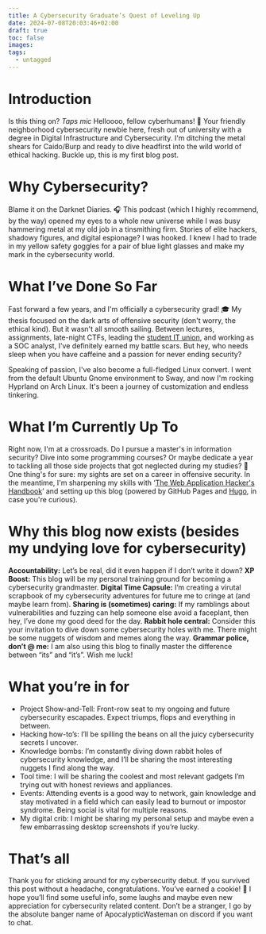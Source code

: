 ```yaml
---
title: A Cybersecurity Graduate’s Quest of Leveling Up
date: 2024-07-08T20:03:46+02:00
draft: true
toc: false
images: 
tags:
  - untagged
---
```



# Introduction

Is this thing on? _Taps mic_ Helloooo, fellow cyberhumans! 👋 Your friendly neighborhood cybersecurity newbie here, fresh out of university with a degree in Digital Infrastructure and Cybersecurity. I'm ditching the metal shears for Caido/Burp and ready to dive headfirst into the wild world of ethical hacking. Buckle up, this is my first blog post.

# Why Cybersecurity?
Blame it on the Darknet Diaries. 🎧 This podcast (which I highly recommend, by the way) opened my eyes to a whole new universe while I was busy hammering metal at my old job in a tinsmithing firm. Stories of elite hackers, shadowy figures, and digital espionage? I was hooked. I knew I had to trade in my yellow safety goggles for a pair of blue light glasses and make my mark in the cybersecurity world.

# What I’ve Done So Far
Fast forward a few years, and I'm officially a cybersecurity grad! 🎓 My thesis focused on the dark arts of offensive security (don't worry, the ethical kind). But it wasn't all smooth sailing. Between lectures, assignments, late-night CTFs, leading the [student IT union](https://login.no), and working as a SOC analyst, I've definitely earned my battle scars. But hey, who needs sleep when you have caffeine and a passion for never ending security?

Speaking of passion, I've also become a full-fledged Linux convert. I went from the default Ubuntu Gnome environment to Sway, and now I'm rocking Hyprland on Arch Linux. It's been a journey of customization and endless tinkering.

# What I’m Currently Up To
Right now, I'm at a crossroads. Do I pursue a master's in information security?  Dive into some programming courses? Or maybe dedicate a year to tackling all those side projects that got neglected during my studies? 🤔 One thing's for sure: my sights are set on a career in offensive security. In the meantime, I'm sharpening my skills with ‘[The Web Application Hacker's Handbook]()’ and setting up this blog (powered by GitHub Pages and [Hugo](), in case you're curious).

# Why this blog now exists (besides my undying love for cybersecurity)
**Accountability:** Let’s be real, did it even happen if I don’t write it down?
**XP Boost:** This blog will be my personal training ground for becoming a cybersecurity grandmaster. 
**Digital Time Capsule:** I’m creating a virutal scrapbook of my cybersecurity adventures for future me to cringe at (and maybe learn from). 
**Sharing is (sometimes) caring:** If my ramblings about vulnerabilities and fuzzing can help someone else avoid a faceplant, then hey, I’ve done my good deed for the day. 
**Rabbit hole central:** Consider this your invitation to dive down some cybersecurity holes with me. There might be some nuggets of wisdom and memes along the way. 
**Grammar police, don’t @ me:** I am also using this blog to finally master the difference between “its” and “it’s”. Wish me luck!


# What you’re in for
- Project Show-and-Tell: Front-row seat to my ongoing and future cybersecurity escapades. Expect triumps, flops and everything in between. 
- Hacking how-to’s: I’ll be spilling the beans on all the juicy cybersecurity secrets I uncover. 
- Knowledge bombs: I’m constantly diving down rabbit holes of cybersecurity knowledge, and I’ll be sharing the most interesting nuggets I find along the way. 
- Tool time: I will be sharing the coolest and most relevant gadgets I’m trying out with honest reviews and appliances. 
- Events: Attending events is a good way to network, gain knowledge and stay motivated in a field which can easily lead to burnout or impostor syndrome. Being social is vital for multiple reasons. 
- My digital crib: I might be sharing my personal setup and maybe even a few embarrassing desktop screenshots if you’re lucky. 

# That’s all
Thank you for sticking around for my cybersecurity debut. If you survived this post without a headache, congratulations. You’ve earned a cookie! 🍪 I hope you’ll find some useful info, some laughs and maybe even new appreciation for cybersecurity related content. Don’t be a stranger, I go by the absolute banger name of ApocalypticWasteman on discord if you want to chat. 